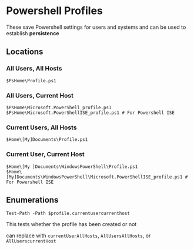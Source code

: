 # Powershell Profiles

These save Powershell settings for users and systems and can be used to establish **persistence**

## Locations

### All Users, All Hosts
```
$PsHome\Profile.ps1
```
### All Users, Current Host
```
$PsHome\Microsoft.PowerShell_profile.ps1
$PsHome\Microsoft.PowerShellISE_profile.ps1 # For Powershell ISE
```
### Current Users, All Hosts
```
$Home\[My]Documents\Profile.ps1
```
### Current User, Current Host
```
$Home\[My ]Documents\WindowsPowerShell\Profile.ps1
$Home\[My]Documents\WindowsPowerShell\Microsoft.PowerShellISE_profile.ps1 # For Powershell ISE
```

## Enumerations

```
Test-Path -Path $profile.currentusercurrenthost
```
This tests whether the profile has been created or not


can replace with `currentUserAllHosts`, `AllUsersAllHosts`, or `AllUserscurrentHost`
